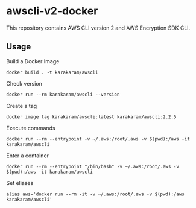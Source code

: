 # awscli-v2-docker

This repository contains AWS CLI version 2 and AWS Encryption SDK CLI.

## Usage

Build a Docker Image

```
docker build . -t karakaram/awscli
```

Check version

```
docker run --rm karakaram/awscli --version
```

Create a tag

```
docker image tag karakaram/awscli:latest karakaram/awscli:2.2.5
```

Execute commands

```
docker run --rm --entrypoint -v ~/.aws:/root/.aws -v $(pwd):/aws -it karakaram/awscli
```

Enter a container

```
docker run --rm --entrypoint "/bin/bash" -v ~/.aws:/root/.aws -v $(pwd):/aws -it karakaram/awscli
```

Set eliases

```
alias aws='docker run --rm -it -v ~/.aws:/root/.aws -v $(pwd):/aws karakaram/awscli'
```
